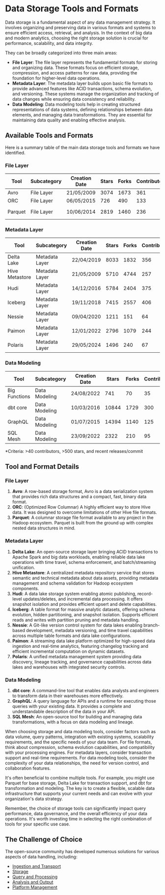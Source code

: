 # Data Storage Tools and Formats

Data storage is a fundamental aspect of any data management strategy. It involves organizing and preserving data in various formats and systems to ensure efficient access, retrieval, and analysis. In the context of big data and modern analytics, choosing the right storage solution is crucial for performance, scalability, and data integrity.

They can be broadly categorized into three main areas:
- **File Layer**: The file layer represents the fundamental formats for storing and organizing data. These formats focus on efficient storage, compression, and access patterns for raw data, providing the foundation for higher-level data operations.
- **Metadata Layer**: The metadata layer builds upon basic file formats to provide advanced features like ACID transactions, schema evolution, and versioning. These systems manage the organization and tracking of data changes while ensuring data consistency and reliability.
- **Data Modeling**: Data modeling tools help in creating structured representations of data systems, defining relationships between data elements, and managing data transformations. They are essential for maintaining data quality and enabling effective analysis.

## Available Tools and Formats

Here is a summary table of the main data storage tools and formats we have identified.

### File Layer

| Tool | Subcategory | Creation Date | Stars | Forks | Contributors | Last Release | Latest Commit | Meets Criteria* | Link |
|---|---|---|---|---|---|---|---|---|---|
| Avro | File Layer | 21/05/2009 | 3074 | 1673 | 361 | 05/08/2024 | 20/05/2025 | Yes | https://github.com/apache/avro |
| ORC | File Layer | 06/05/2015 | 726 | 490 | 133 | 07/05/2025 | 21/05/2025 | Yes | https://github.com/apache/orc |
| Parquet | File Layer | 10/06/2014 | 2819 | 1460 | 236 | 29/04/2025 | 21/05/2025 | Yes | https://github.com/apache/parquet-mr |

### Metadata Layer

| Tool | Subcategory | Creation Date | Stars | Forks | Contributors | Last Release | Latest Commit | Meets Criteria* | Link |
|---|---|---|---|---|---|---|---|---|---|
| Delta Lake | Metadata Layer | 22/04/2019 | 8033 | 1832 | 356 | 05/05/2025 | 21/05/2025 | Yes | https://github.com/delta-io/delta |
| Hive Metastore | Metadata Layer | 21/05/2009 | 5710 | 4744 | 257 | N/A | 19/05/2025 | Yes | https://github.com/apache/hive |
| Hudi | Metadata Layer | 14/12/2016 | 5784 | 2404 | 375 | 02/05/2025 | 21/05/2025 | Yes | https://github.com/apache/hudi |
| Iceberg | Metadata Layer | 19/11/2018 | 7415 | 2557 | 406 | 28/04/2025 | 21/05/2025 | Yes | https://github.com/apache/iceberg |
| Nessie | Metadata Layer | 09/04/2020 | 1211 | 151 | 64 | 07/05/2025 | 21/05/2025 | Yes | https://github.com/projectnessie/nessie |
| Paimon | Metadata Layer | 12/01/2022 | 2796 | 1079 | 244 | N/A | 21/05/2025 | Yes | https://github.com/apache/paimon |
| Polaris | Metadata Layer | 29/05/2024 | 1496 | 240 | 67 | 25/02/2025 | 21/05/2025 | Yes | https://github.com/apache/polaris |

### Data Modeling

| Tool | Subcategory | Creation Date | Stars | Forks | Contributors | Last Release | Latest Commit | Meets Criteria* | Link |
|---|---|---|---|---|---|---|---|---|---|
| Big Functions | Data Modeling | 24/08/2022 | 741 | 70 | 35 | 15/05/2025 | 15/05/2025 | No | https://github.com/unytics/bigfunctions |
| dbt core | Data Modeling | 10/03/2016 | 10844 | 1729 | 300 | 14/05/2025 | 21/05/2025 | Yes | https://github.com/dbt-labs/dbt-core |
| GraphQL | Data Modeling | 01/07/2015 | 14394 | 1140 | 125 | 27/10/2021 | 01/05/2025 | Yes | https://github.com/graphql/graphql-spec |
| SQL Mesh | Data Modeling | 23/09/2022 | 2322 | 210 | 95 | 20/05/2025 | 21/05/2025 | Yes | https://github.com/TobikoData/sqlmesh |

*Criteria: >40 contributors, >500 stars, and recent releases/commit

## Tool and Format Details

### File Layer

1. **Avro**: A row-based storage format, Avro is a data serialization system that provides rich data structures and a compact, fast, binary data format.
2. **ORC**: (Optimized Row Columnar) A highly efficient way to store Hive data. It was designed to overcome limitations of other Hive file formats.
3. **Parquet**: A columnar storage file format available to any project in the Hadoop ecosystem. Parquet is built from the ground up with complex nested data structures in mind.

### Metadata Layer

1. **Delta Lake**: An open-source storage layer bringing ACID transactions to Apache Spark and big data workloads, enabling reliable data lake operations with time travel, schema enforcement, and batch/streaming unification.
2. **Hive Metastore**: A centralized metadata repository service that stores semantic and technical metadata about data assets, providing metadata management and schema validation for Hadoop ecosystem components.
3. **Hudi**: A data lake storage system enabling atomic publishing, record-level updates/deletes, and incremental data processing. It offers snapshot isolation and provides efficient upsert and delete capabilities.
4. **Iceberg**: A table format for massive analytic datasets, offering schema evolution, hidden partitioning, and snapshot isolation. Supports efficient reads and writes with partition pruning and metadata handling.
5. **Nessie**: A Git-like version control system for data lakes enabling branch-based development, metadata versioning, and time travel capabilities across multiple table formats and data lake configurations.
6. **Paimon**: A streaming data lake platform optimized for high-speed data ingestion and real-time analytics, featuring changelog tracking and efficient incremental computation on dynamic datasets.
7. **Polaris**: A unified metadata management system providing data discovery, lineage tracking, and governance capabilities across data lakes and warehouses with integrated security controls.

### Data Modeling

1. **dbt core**: A command-line tool that enables data analysts and engineers to transform data in their warehouses more effectively.
2. **GraphQL**: A query language for APIs and a runtime for executing those queries with your existing data. It provides a complete and understandable description of the data in your API.
3. **SQL Mesh**: An open-source tool for building and managing data transformations, with a focus on data modeling and lineage.

When choosing storage and data modeling tools, consider factors such as data volume, query patterns, integration with existing systems, scalability requirements, and the specific needs of your data team. For file formats, think about compression, schema evolution capabilities, and compatibility with your processing engines. For metadata layers, consider transaction support and real-time requirements. For data modeling tools, consider the complexity of your data relationships, the need for version control, and collaboration features.

It's often beneficial to combine multiple tools. For example, you might use Parquet for base storage, Delta Lake for transaction support, and dbt for transformation and modeling. The key is to create a flexible, scalable data infrastructure that supports your current needs and can evolve with your organization's data strategy.

Remember, the choice of storage tools can significantly impact query performance, data governance, and the overall efficiency of your data operations. It's worth investing time in selecting the right combination of tools for your specific use case.

## The Challenge of Choice
The open-source community has developed numerous solutions for various aspects of data handling, including:
- [Ingestion and Transport](01.ingestion_and_transport.md)
- [Storage](02.storage.md)
- [Query and Processing](03.query_and_processing.md)
- [Analysis and Output](04.analysis_and_output.md)
- [Platform Management](05.platform_management.md)